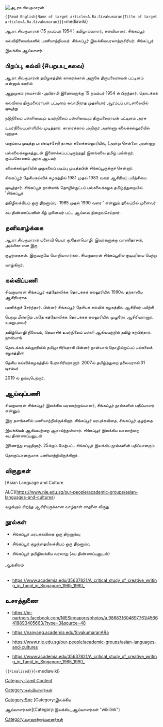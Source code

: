 ![ஆ.ரா.சிவகுமாரன்](Sivakumaran.a_ra.jpg "ஆ.ரா.சிவகுமாரன்")
`{{Read English|Name of target article=A.Ra.Sivakumaran|Title of target article=A.Ra.Sivakumaran}}`{=mediawiki}

ஆ.ரா.சிவகுமாரன் (15 நவம்பர் 1954 ) தமிழாய்வாளர், கல்வியாளர். சிங்கப்பூர்
கல்விநிலையங்களில் பணியாற்றியவர். சிங்கப்பூர் இலக்கியவரலாற்றாசிரியர். சிங்கப்பூர்
இலக்கிய ஆய்வாளர்.

## பிறப்பு, கல்வி {#பறபப_கலவ}

ஆ.ரா.சிவகுமாரன் தமிழகத்தில் காரைக்கால் அருகே திருமலைராயன் பட்டினம் என்னும் ஊரில்
ஆறுமுகம் ராமசாமி -அபிராமி இணையருக்கு 15 நவம்பர் 1954 ல் பிறந்தார். தொடக்கக்
கல்வியை திருமலைராயன் பட்டினம் சுவாமிநாத முதலியார் ஆரம்பப் பாடசாலையில் முடித்து
நடுநிலைப் பள்ளியையும் உயர்நிலைப் பள்ளியையும் திருமலைராயன் பட்டினம் அரசு
உயர்நிலைப்பள்ளியில் முடித்தார். காரைக்கால் அறிஞர் அண்ணா கலைக்கல்லூரியில் புகுமுக
வகுப்பை முடித்து பாண்டிச்சேரி தாகூர் கலைக்கல்லூரியில், (அன்று சென்னை அண்ணா
பல்கலைக்கழகத்துடன் இணைக்கப்பட்டிருந்தது) இளங்கலை தமிழ் பயின்றார். கும்பகோணம் அரசு ஆடவர்
கலைக்கல்லூரியில் முதுகலைப் படிப்பு முடித்தபின் சிங்கப்பூருக்குச் சென்றார்.

சிங்கப்பூர் தேசியகல்விக் கழகத்தில் 1981 முதல் 1983 வரை ஆசிரியப் பயிற்சியை
முடித்தார். சிங்கப்பூர் நான்யாங் தொழில்நுட்பப் பல்கலைக்கழக தமிழ்த்துறையில் \'சிங்கப்பூர்
தமிழிலக்கியம் ஒரு திறனாய்வு- 1965 முதல் 1990 வரை \' என்னும் தலைப்பில் முனைவர்
சுப.திண்ணப்பனின் கீழ் முனைவர் பட்ட ஆய்வை நிறைவுசெய்தார்.

## தனிவாழ்க்கை

ஆ.ரா.சிவகுமாரன் மனைவி பெயர் கு.தேன்மொழி. இவர்களுக்கு வாணிதாசன், அம்பிகா என இரு
குழந்தைகள். இருவருமே பொறியாளர்கள். சிவகுமாரன் சிங்கப்பூரில் குடியுரிமை பெற்று
வாழ்கிறார்.

## கல்விப்பணி

சிவகுமாரன் சிங்கப்பூர் கத்தோலிக்க தொடக்கக் கல்லூரியில் 1980ல் தற்காலிய ஆசிரியராக
பணிக்குச் சேர்ந்தார். பின்னர் சிங்கப்பூர் தேசியக் கல்விக் கழகத்தில் ஆசிரியர் பயிற்சி
பெற்று மீண்டும் அதே கத்தோலிக்க தொடக்கக் கல்லூரியில் முழுநேர ஆசிரியரானார். உமறுபுலவர்
தமிழ்மொழி நிலையம், தெமாசிக் உயர்நிலைப் பள்ளி ஆகியவற்றில் தமிழ் கற்பித்தார். நான்யாங்
தொடக்கக் கல்லூரியில் தமிழாசிரியராகி பின்னர் நான்யாங் தொழில்நுட்பப் பல்கலைக் கழகத்தின்
தேசிய கல்விக்கழகத்தில் பேராசிரியரானார். 2007ல் தமிழ்த்துறை தலைவராகி 31 டிசம்பர்
2019 ல் ஓய்வுபெற்றார்.

## ஆய்வுப்பணி

சிவகுமாரன் சிங்கப்பூர் இலக்கிய வரலாற்றாய்வாளர், சிங்கப்பூர் நூல்களின் பதிப்பாளர் என்னும்
இரு தளங்களில் பணியாற்றியிருக்கிறார். சிங்கப்பூர் மரபுக்கவிதை, சிங்கப்பூர் குழந்தை
இலக்கியம் ஆகியவற்றை ஆராய்ந்துள்ளார். சிங்கப்பூர் இலக்கிய வரலாற்றை சுப.திண்ணப்பனுடன்
இணைந்து எழுதினார். 25க்கும் மேற்பட்ட சிங்கப்பூர் இலக்கிய நூல்களின் பதிப்பாளரும்
தொகுப்பாளருமாக பணியாற்றியிருக்கிறார்.

## விருதுகள்

[Asian Language and Culture
ALC](https://www.nie.edu.sg/our-people/academic-groups/asian-languages-and-cultures)
வழங்கும் சிறந்த ஆசிரியருக்கான வாழ்நாள் சாதனை விருது

## நூல்கள்

-   சிங்கப்பூர் மரபுக்கவிதை ஓரு திறனாய்வு
-   சிங்கப்பூர் குழந்தையிலக்கியம் ஒரு திறனாய்வு
-   சிங்கப்பூர் தமிழிலக்கிய வரலாறு (சுப திண்ணப்பனுடன்)

###### ஆங்கிலம்

-   <https://www.academia.edu/35637821/A_critical_study_of_creative_writing_in_Tamil_in_Singapore_1965_1990_>

## உசாத்துணை

-   <https://m-partners.facebook.com/NIESingapore/photos/a.986831604697761/4566418893405663/?type=3&source=48>
-   <https://nanyang.academia.edu/SivakumaranARa>
-   <https://www.nie.edu.sg/our-people/academic-groups/asian-languages-and-cultures>
-   <https://www.academia.edu/35637821/A_critical_study_of_creative_writing_in_Tamil_in_Singapore_1965_1990_>

[]( "wikilink") `{{Finalised}}`{=mediawiki}

[Category:Tamil Content](Category:Tamil_Content "wikilink")
[Category:கல்வியாளர்கள்](Category:கல்வியாளர்கள் "wikilink")
[Category:Spc](Category:Spc "wikilink") [Category:இலக்கிய
ஆய்வாளர்கள்](Category:இலக்கிய_ஆய்வாளர்கள் "wikilink")
[Category:வரலாற்றாய்வாளர்கள்](Category:வரலாற்றாய்வாளர்கள் "wikilink")
